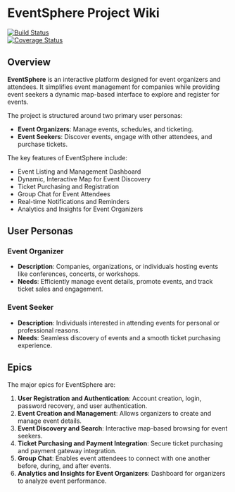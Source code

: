 # EventSphere Project Wiki
[![Build Status](https://app.travis-ci.com/gcivil-nyu-org/wed-fall24-team3.svg?token=Bpfsg5vzPK3o9MWo5yLU&branch=staging)](https://app.travis-ci.com/gcivil-nyu-org/wed-fall24-team3)  
[![Coverage Status](https://coveralls.io/repos/github/gcivil-nyu-org/wed-fall24-team3/badge.svg?branch=)](https://coveralls.io/github/gcivil-nyu-org/wed-fall24-team3?branch=)

## Overview
**EventSphere** is an interactive platform designed for event organizers and attendees. It simplifies event management for companies while providing event seekers a dynamic map-based interface to explore and register for events. 

The project is structured around two primary user personas:
- **Event Organizers**: Manage events, schedules, and ticketing.
- **Event Seekers**: Discover events, engage with other attendees, and purchase tickets.

The key features of EventSphere include:
- Event Listing and Management Dashboard
- Dynamic, Interactive Map for Event Discovery
- Ticket Purchasing and Registration
- Group Chat for Event Attendees
- Real-time Notifications and Reminders
- Analytics and Insights for Event Organizers

## User Personas
### Event Organizer
- **Description**: Companies, organizations, or individuals hosting events like conferences, concerts, or workshops.
- **Needs**: Efficiently manage event details, promote events, and track ticket sales and engagement.

### Event Seeker
- **Description**: Individuals interested in attending events for personal or professional reasons.
- **Needs**: Seamless discovery of events and a smooth ticket purchasing experience.

## Epics
The major epics for EventSphere are:
1. **User Registration and Authentication**: Account creation, login, password recovery, and user authentication.
2. **Event Creation and Management**: Allows organizers to create and manage event details.
3. **Event Discovery and Search**: Interactive map-based browsing for event seekers.
4. **Ticket Purchasing and Payment Integration**: Secure ticket purchasing and payment gateway integration.
5. **Group Chat**: Enables event attendees to connect with one another before, during, and after events.
6. **Analytics and Insights for Event Organizers**: Dashboard for organizers to analyze event performance.
